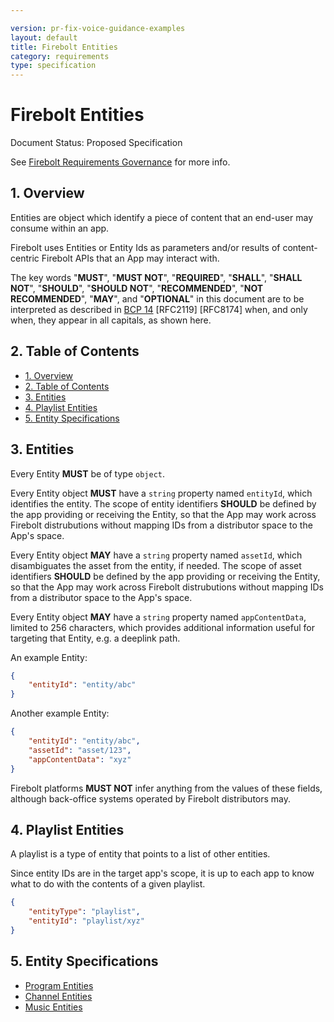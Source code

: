 ```yaml
---

version: pr-fix-voice-guidance-examples
layout: default
title: Firebolt Entities
category: requirements
type: specification
---
```

# Firebolt Entities

Document Status: Proposed Specification 

See [Firebolt Requirements Governance](../../governance) for more info. 

## 1. Overview
Entities are object which identify a piece of content that an end-user may 
consume within an app. 

Firebolt uses Entities or Entity Ids as parameters and/or results of 
content-centric Firebolt APIs that an App may interact with. 

The key words "**MUST**", "**MUST NOT**", "**REQUIRED**", "**SHALL**", "**SHALL 
NOT**", "**SHOULD**", "**SHOULD NOT**", "**RECOMMENDED**", "**NOT 
RECOMMENDED**", "**MAY**", and "**OPTIONAL**" in this document are to be 
interpreted as described in [BCP 
14](https://www.rfc-editor.org/rfc/rfc2119.txt) [RFC2119] [RFC8174] when, and 
only when, they appear in all capitals, as shown here. 

## 2. Table of Contents
- [1. Overview](#1-overview)
- [2. Table of Contents](#2-table-of-contents)
- [3. Entities](#3-entities)
- [4. Playlist Entities](#4-playlist-entities)
- [5. Entity Specifications](#5-entity-specifications)

## 3. Entities
Every Entity **MUST** be of type `object`. 

Every Entity object **MUST** have a `string` property named `entityId`, which 
identifies the entity. The scope of entity identifiers **SHOULD** be defined by 
the app providing or receiving the Entity, so that the App may work across 
Firebolt distrubutions without mapping IDs from a distributor space to the 
App's space. 

Every Entity object **MAY** have a `string` property named `assetId`, which 
disambiguates the asset from the entity, if needed. The scope of asset 
identifiers **SHOULD** be defined by the app providing or receiving the Entity, 
so that the App may work across Firebolt distrubutions without mapping IDs from 
a distributor space to the App's space. 

Every Entity object **MAY** have a `string` property named `appContentData`, 
limited to 256 characters, which provides additional information useful for 
targeting that Entity, e.g. a deeplink path. 

An example Entity: 

```json
{
    "entityId": "entity/abc"
}
``` 

Another example Entity: 

```json
{
    "entityId": "entity/abc",
    "assetId": "asset/123",
    "appContentData": "xyz"
}
``` 

Firebolt platforms **MUST NOT** infer anything from the values of these fields, 
although back-office systems operated by Firebolt distributors may. 

## 4. Playlist Entities
A playlist is a type of entity that points to a list of other entities. 

Since entity IDs are in the target app's scope, it is up to each app to know 
what to do with the contents of a given playlist. 


```json
{
    "entityType": "playlist",
    "entityId": "playlist/xyz"
}
``` 

## 5. Entity Specifications

- [Program Entities](./programs)
- [Channel Entities](./channels)
- [Music Entities](./music)